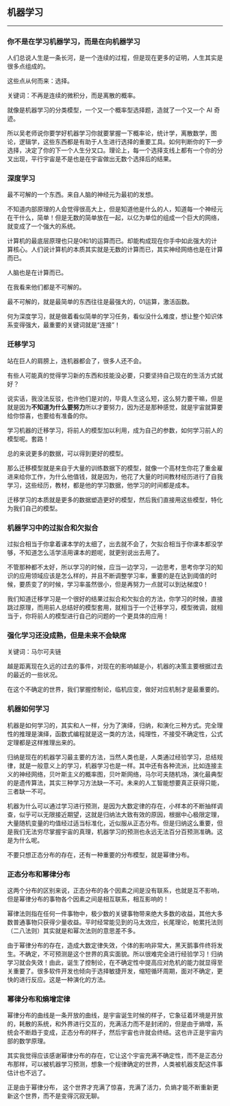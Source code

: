 ## 机器学习

---

### 你不是在学习机器学习，而是在向机器学习

人们总说人生是一条长河，是一个连续的过程，但是现在更多的证明，人生其实是很多点组成的。

这些点从何而来：选择。

关键词：不再是连续的微积分，而是离散的概率。

就像是机器学习的分类模型，一个又一个概率型选择题，造就了一个又一个 AI 奇迹。

所以吴老师说你要学好机器学习你就要掌握一下概率论，统计学，离散数学，图论，逻辑学，这些东西都是有助于人生进行选择的重要工具。如何判断你的下一步选择，决定了你的下一个人生分叉口。理论上，每一个选择支线上都有一个你的分叉出现，平行宇宙是不是也是在宇宙做出无数个选择后的结果。

### 深度学习

最不可解的一个东西。来自人脑的神经元为最初的发想。

不知道内部原理的人会觉得很高大上，但是知道他是什么的人，知道每一个神经元在干什么，简单！但是无数的简单放在一起，以亿为单位的组成一个巨大的网络，就变成了一个强大的系统。

计算机的最底层原理也只是0和1的运算而已。却能构成现在你手中如此强大的计算核心。人们说计算机的本质其实就是无数的计算而已，其实神经网络也是在计算而已。

人脑也是在计算而已。

在我看来他们都是不可解的。

最不可解的，就是最简单的东西往往是最强大的，01运算，激活函数。

何为深度学习，就是做着看似简单的学习任务，看似没什么难度，想让整个知识体系变得强大，最重要的关键词就是“连接”！


### 迁移学习

站在巨人的肩膀上，连机器都会了，很多人还不会。

有些人可能真的觉得学习新的东西和技能没必要，只要坚持自己现在的生活方式就好？

说实话，我没法反驳，也许他们是对的，毕竟人生这么短，这么努力要干嘛，但是就是因为**不知道为什么要努力**所以才要努力，因为还是那种感觉，就是宇宙就算要给你惊喜，也要给有准备的你。

学习机器的迁移学习，将前人的模型加以利用，成为自己的参数，如何学习前人的模型呢。套路！

总的来说更多的数据，可以得到更好的模型。

那么迁移模型就是来自于大量的训练数据下的模型，就像一个高材生你花了重金雇进来给你工作，为什么他值钱，就是因为，他花了大量的时间教材经历进行了自我学习，这些经历，教材，都是他的学习数据，他学习的时间都是成本。

迁移学习的本质就是更多的数据塑造更好的模型，然后我们直接用这些模型，特化为我们自己的模型。

### 机器学习中的过拟合和欠拟合

过拟合相当于你拿着课本学的太细了，出去就不会了，欠拟合相当于你课本都没学够，不知道怎么活学活用课本的题呢，就更别说出去用了。

不管那种都不太好，所以学习的时候，应当一边学习，一边思考，思考你学习的知识的应用领域应该是怎么样的，并且不断调整学习率，重要的是在达到阈值的时候，要质变了的时候，学习率虽然很小，但是再努力一点就可以到达梯度0！

我们知道迁移学习是一个很好的结果过拟合和欠拟合的方法，你学习的时候，直接跳过原理，而用前人总结好的模型套用，就相当于一个迁移学习，模型微调，就相当于，你将前人的模型进行自己的问题的一个更具体的应用！

### 强化学习还没成熟，但是未来不会缺席

关键词：马尔可夫链

越是距离现在久远的过去的事件，对现在的影响越是小，机器的决策主要根据过去的最近的一些状况。

在这个不确定的世界，我们掌握控制论，临机应变，做好对应机制才是最重要的。

### 机器如何学习

机器是如何学习的，其实和人一样，分为了演绎，归纳，和演化三种方式。完全理性的推理是演绎，函数式编程就是这一类的方法，纯理性，不接受不确定性，公式定理都是这样推理出来的。

归纳是现在的机器学习最主要的方法，当然人类也是，人类通过经验学习，总结规律，就是一般意义上的学习，机器学习也是一样。其中还有各种流派，比如连接主义的神经网络，贝叶斯主义的概率图，贝叶斯网络，马尔可夫随机场，演化最典型的是遗传算法，其实三种学习方法缺一不可。未来的人工智能想要真正获得只能，三者缺一不可。

机器为什么可以通过学习进行预测，是因为大数定律的存在，小样本的不断抽样调查，似乎可以无限接近期望，这就是归纳法大致有效的原因，根据中心极限定理，大量随机变量的均值经过适当标准化，近似服从正态分布。但是归纳这么重要，但是我们无法穷尽掌握宇宙的真理，机器学习的预测也永远无法百分百预测准确。这是为什么呢。

不要只想正态分布的存在，还有一种重要的分布模型，就是幂律分布。

### 正态分布和幂律分布

这两个分布的区别来说，正态分布的各个因素之间是没有联系，也就是互不影响，但是幂律分布的事物各个因素之间是相互联系，相互影响的！

幂律法则指在任何一件事物中，极少数的关键事物带来绝大多数的收益，其他大多数普通事物只获得少量收益。平时经常能见到的马太效应，长尾理论，帕累托法则（二八法则）其实就是和幂次法则的意思差不多。

由于幂律分布的存在，造成大数定律失效，个体的影响非常大，黑天鹅事件终将发生。不确定，不可预测是这个世界的真实面貌。所以很难完全进行经验学习！归纳学习就会失效！由此，诞生了控制论，在不确定性中提高应对危机的能力就显得至关重要了。很多软件开发也倾向于选择敏捷开发，缩短循环周期，面对不确定，更快的进行反应。这是一种演化的方法。

### 幂律分布和熵增定律

幂律分布的曲线是一条开放的曲线，是宇宙诞生时候的样子，它象征着环境是开放的，耗散的系统，和外界进行交互的，充满活力而不是封闭的，但是由于熵增，系统会不断趋于变成，正态分布的样子，然后宇宙也许就会终结。这也许正是宇宙内部的数学原理。

其实我觉得应该感谢幂律分布的存在，它让这个宇宙充满不确定性，而不是正态分布那样，可以被机器学习预测，想象一个规律确定的世界，人类被机器支配这件事估计也不远了。

正是由于幂律分布， 这个世界才充满了惊喜，充满了活力，负熵才能不断重新更新这个世界，而不是变得沉寂无聊。
